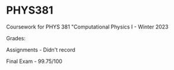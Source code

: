 # PHYS381
Coursework for PHYS 381 "Computational Physics I - Winter 2023

Grades:

Assignments - Didn't record

Final Exam - 99.75/100

